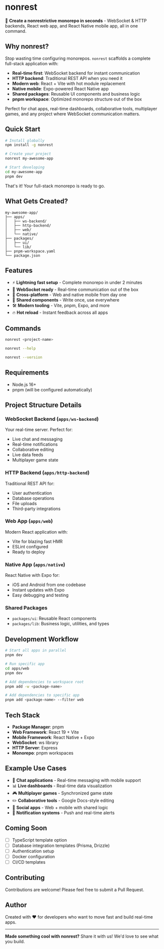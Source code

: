 # nonrest

🚀 **Create a nonrestrictive monorepo in seconds** - WebSocket & HTTP backends, React web app, and React Native mobile app, all in one command.

## Why nonrest?

Stop wasting time configuring monorepos. `nonrest` scaffolds a complete full-stack application with:

- **Real-time first**: WebSocket backend for instant communication
- **HTTP backend**: Traditional REST API when you need it
- **Modern web**: React + Vite with hot module replacement
- **Native mobile**: Expo-powered React Native app
- **Shared packages**: Reusable UI components and business logic
- **pnpm workspace**: Optimized monorepo structure out of the box

Perfect for chat apps, real-time dashboards, collaborative tools, multiplayer games, and any project where WebSocket communication matters.

## Quick Start

```bash
# Install globally
npm install -g nonrest

# Create your project
nonrest my-awesome-app

# Start developing
cd my-awesome-app
pnpm dev
```

That's it! Your full-stack monorepo is ready to go.

## What Gets Created?

```
my-awesome-app/
├── apps/
│   ├── ws-backend/       
│   ├── http-backend/     
│   ├── web/              
│   └── native/           
├── packages/
│   ├── ui/               
│   └── lib/              
├── pnpm-workspace.yaml
└── package.json
```

## Features

- ⚡ **Lightning fast setup** - Complete monorepo in under 2 minutes
- 🔄 **WebSocket ready** - Real-time communication out of the box
- 📱 **Cross-platform** - Web and native mobile from day one
- 🎨 **Shared components** - Write once, use everywhere
- 🛠️ **Modern tooling** - Vite, pnpm, Expo, and more
- 🔥 **Hot reload** - Instant feedback across all apps

## Commands

```bash
nonrest <project-name>

nonrest --help

nonrest --version
```

## Requirements

- Node.js 16+ 
- pnpm (will be configured automatically)

## Project Structure Details

### WebSocket Backend (`apps/ws-backend`)
Your real-time server. Perfect for:
- Live chat and messaging
- Real-time notifications
- Collaborative editing
- Live data feeds
- Multiplayer game state

### HTTP Backend (`apps/http-backend`)
Traditional REST API for:
- User authentication
- Database operations
- File uploads
- Third-party integrations

### Web App (`apps/web`)
Modern React application with:
- Vite for blazing fast HMR
- ESLint configured
- Ready to deploy

### Native App (`apps/native`)
React Native with Expo for:
- iOS and Android from one codebase
- Instant updates with Expo
- Easy debugging and testing

### Shared Packages
- `packages/ui`: Reusable React components
- `packages/lib`: Business logic, utilities, and types

## Development Workflow

```bash
# Start all apps in parallel
pnpm dev

# Run specific app
cd apps/web
pnpm dev

# Add dependencies to workspace root
pnpm add -w <package-name>

# Add dependencies to specific app
pnpm add <package-name> --filter web
```

## Tech Stack

- **Package Manager**: pnpm
- **Web Framework**: React 19 + Vite
- **Mobile Framework**: React Native + Expo
- **WebSocket**: ws library
- **HTTP Server**: Express
- **Monorepo**: pnpm workspaces

## Example Use Cases

- 💬 **Chat applications** - Real-time messaging with mobile support
- 📊 **Live dashboards** - Real-time data visualization
- 🎮 **Multiplayer games** - Synchronized game state
- ✏️ **Collaborative tools** - Google Docs-style editing
- 📱 **Social apps** - Web + mobile with shared logic
- 🔔 **Notification systems** - Push and real-time alerts

## Coming Soon

- [ ] TypeScript template option
- [ ] Database integration templates (Prisma, Drizzle)
- [ ] Authentication setup
- [ ] Docker configuration
- [ ] CI/CD templates

## Contributing

Contributions are welcome! Please feel free to submit a Pull Request.


## Author

Created with ❤️ for developers who want to move fast and build real-time apps.

---

**Made something cool with nonrest?** Share it with us! We'd love to see what you build.
